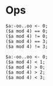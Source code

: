 # Ops

```polygolf
$a:-oo..oo <- 0;
($a mod 4) == 0;
($a mod 4) != 0;
($a mod 4) == 3;
($a mod 4) != 3;
```

```polygolf ops.equalityToInequality
$a:-oo..oo <- 0;
($a mod 4) < 1;
($a mod 4) > 0;
($a mod 4) > 2;
($a mod 4) < 3;
```
